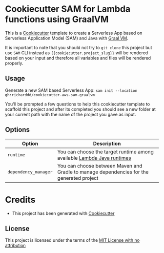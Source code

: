 # Cookiecutter SAM for Lambda functions using GraalVM

This is a [Cookiecutter](https://github.com/cookiecutter/cookiecutter) template to create a Serverless App based on Serverless Application Model (SAM) and Java with [Graal VM](https://www.graalvm.org).

It is important to note that you should not try to `git clone` this project but use `SAM` CLI instead as ``{{cookiecutter.project_slug}}`` will be rendered based on your input and therefore all variables and files will be rendered properly.

## Usage

Generate a new SAM based Serverless App: `sam init --location gh:richarddd/cookiecutter-aws-sam-graalvm`

You'll be prompted a few questions to help this cookiecutter template to scaffold this project and after its completed you should see a new folder at your current path with the name of the project you gave as input.

## Options

Option | Description
------------------------------------------------- | ---------------------------------------------------------------------------------
`runtime` | You can choose the target runtime among available [Lambda Java runtimes](https://docs.aws.amazon.com/lambda/latest/dg/lambda-runtimes.html)
`dependency_manager` | You can choose between Maven and Gradle to manage dependencies for the generated project

# Credits

* This project has been generated with [Cookiecutter](https://github.com/cookiecutter/cookiecutter)

License
-------

This project is licensed under the terms of the [MIT License with no attribution](/LICENSE)
